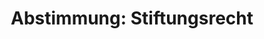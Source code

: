 ---
abstimmung:
  abstimmung: 3
  bundestagssitzung: 236
  datum: 24. Juni 2021
  legislaturperiode: 19
categories:
- Todo
data:
- title: Abstimmungsergebnis 20210624_3-data.pdf
  url: /res/2021-btw/abstimmungsergebnisse/20210624_3-data.pdf
- title: Abstimmungsergebnis 20210624_3_xls-data.xlsx
  url: /res/2021-btw/abstimmungsergebnisse/20210624_3_xls-data.xlsx
- title: Abstimmungsergebnis 20210624_3_xls-data.csv
  url: /res/2021-btw/abstimmungsergebnisse/csv/20210624_3_xls-data.csv
documents:
- local: /res/2021-btw/drucksachen/28173.pdf
  title: Drucksache 19/28173
  url: https://dip21.bundestag.de/dip21/btd/19/281/1928173.pdf
- local: /res/2021-btw/drucksachen/30938.pdf
  title: Drucksache 19/30938
  url: https://dip21.bundestag.de/dip21/btd/19/309/1930938.pdf
- local: /res/2021-btw/drucksachen/31118.pdf
  title: Drucksache 19/31118
  url: https://dip21.bundestag.de/dip21/btd/19/311/1931118.pdf
ergebnis:
  AfD:
    enthaltung: 0
    gesamt: 88
    ja: 0
    nein: 77
    nichtabgegeben: 11
    ungueltig: 0
  Bündnis 90/Die Grünen:
    enthaltung: 0
    gesamt: 67
    ja: 62
    nein: 0
    nichtabgegeben: 5
    ungueltig: 0
  Die Linke:
    enthaltung: 0
    gesamt: 69
    ja: 0
    nein: 52
    nichtabgegeben: 17
    ungueltig: 0
  FDP:
    enthaltung: 0
    gesamt: 80
    ja: 0
    nein: 71
    nichtabgegeben: 9
    ungueltig: 0
  cdu/csu:
    enthaltung: 1
    gesamt: 245
    ja: 212
    nein: 6
    nichtabgegeben: 26
    ungueltig: 0
  file: 20210624_3_xls-data.xlsx
  fraktionslos:
    enthaltung: 1
    gesamt: 8
    ja: 1
    nein: 4
    nichtabgegeben: 2
    ungueltig: 0
  spd:
    enthaltung: 0
    gesamt: 152
    ja: 133
    nein: 0
    nichtabgegeben: 19
    ungueltig: 0
layout: abstimmung
links:
- title: Link zu bundestag.de
  url: https://www.bundestag.de/parlament/plenum/abstimmung/abstimmung?id=749
preview: 'Deutscher Bundestag


  236. Sitzung des Deutschen Bundestages

  am Donnerstag, 24. Juni 2021


  Endgültiges Ergebnis der Namentlichen Abstimmung Nr. 3


  Gesetzentwurf der Bundesregierung

  Entwurf eines Gesetzes zur Vereinheitlichung des Stiftungsrechts in der Ausschussfassung

  hier:

  Artikel 9 (Infektionsschutzgesetz) und

  Artikel 10 (Einschränkung von Grundrechten)

  - Drucksache 19/28173, 19/30938 und 19/31118 -'
tags:
- Todo
title: 'Abstimmung: Stiftungsrecht'
---